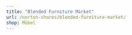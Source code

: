 ```yaml
---
title: "Blended Furniture Market"
url: /norton-shores/blended-furniture-market/
shop: Möbel
---
```

